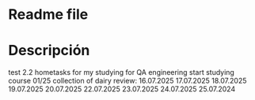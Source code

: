 # Readme file
# Descripción 
test 2.2
hometasks for my studying for QA engineering 
start studying course 01/25
collection of dairy review:
16.07.2025
17.07.2025
18.07.2025
19.07.2025
20.07.2025
22.07.2025
23.07.2025
24.07.2025
25.07.2024